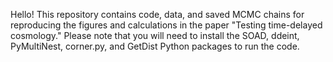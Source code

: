 
Hello! This repository contains code, data, and saved MCMC chains for reproducing the figures and calculations in the paper "Testing time-delayed cosmology."
Please note that you will need to install the SOAD, ddeint, PyMultiNest, corner.py, and GetDist Python packages to run the code.
